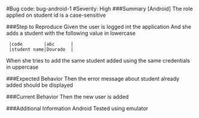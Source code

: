 #Bug code: bug-android-1
#Severity: High
###Summary
[Android] The role applied on student id is a case-sensitive

###Step to Reproduce
Given the user is logged int the application
And she adds a student with the following value in lowercase
```
 |code        |abc      |
 |student name|Dourado  |
```
When she tries to add the same student added using the same credentials in uppercase 

###Expected Behavior
Then the error message about student already added should be displayed 

###Current Behavior
Then the new user is added

###Additional Information
Android
Tested using emulator
